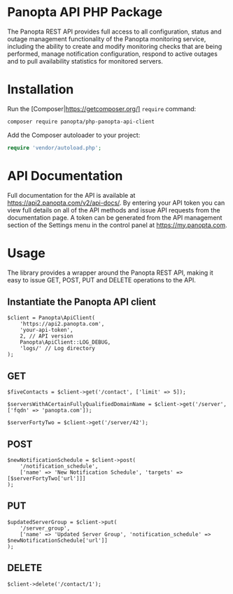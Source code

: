 Panopta API PHP Package
=======================
The Panopta REST API provides full access to all configuration, status and outage management
functionality of the Panopta monitoring service, including the ability to create and modify
monitoring checks that are being performed, manage notification configuration, respond
to active outages and to pull availability statistics for monitored servers.


# Installation
Run the [Composer|https://getcomposer.org/] `require` command:
```bash
composer require panopta/php-panopta-api-client
```

Add the Composer autoloader to your project:
```php
require 'vendor/autoload.php';
```

# API Documentation
Full documentation for the API is available at https://api2.panopta.com/v2/api-docs/.  By 
entering your API token you can view full details on all of the API methods and issue API
requests from the documentation page.  A token can be generated from the API management 
section of the Settings menu in the control panel at https://my.panopta.com.

# Usage
The library provides a wrapper around the Panopta REST API, making it easy to issue 
GET, POST, PUT and DELETE operations to the API.

## Instantiate the Panopta API client
```
$client = Panopta\ApiClient(
    'https://api2.panopta.com',
    'your-api-token',
    2, // API version
    Panopta\ApiClient::LOG_DEBUG,
    'logs/' // Log directory
);
```
## GET
```
$fiveContacts = $client->get('/contact', ['limit' => 5]);

$serversWithACertainFullyQualifiedDomainName = $client->get('/server', ['fqdn' => 'panopta.com']);

$serverFortyTwo = $client->get('/server/42');
```

## POST
```
$newNotificationSchedule = $client->post(
    '/notification_schedule',
    ['name' => 'New Notification Schedule', 'targets' => [$serverFortyTwo['url']]]
);
```

## PUT
```
$updatedServerGroup = $client->put(
    '/server_group',
    ['name' => 'Updated Server Group', 'notification_schedule' => $newNotificationSchedule['url']]
);
```

## DELETE
```
$client->delete('/contact/1');
```

